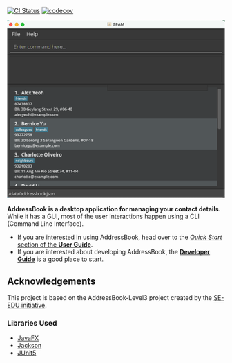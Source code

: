 [![CI Status](https://github.com/AY2122S1-CS2103T-W13-2/tp/workflows/Java%20CI/badge.svg)](https://github.com/AY2122S1-CS2103T-W13-2/tp/actions)
[![codecov](https://codecov.io/gh/AY2122S1-CS2103T-W13-2/tp/branch/master/graph/badge.svg?token=M1DGQ4KTO7)](https://codecov.io/gh/AY2122S1-CS2103T-W13-2/tp)

![Ui](docs/images/Ui.png)

**AddressBook is a desktop application for managing your contact details.** While it has a GUI, most of the user interactions happen using a CLI (Command Line Interface).

- If you are interested in using AddressBook, head over to the [_Quick Start_ section of the **User Guide**](UserGuide.html#quick-start).
- If you are interested about developing AddressBook, the [**Developer Guide**](DeveloperGuide.html) is a good place to start.

## Acknowledgements

This project is based on the AddressBook-Level3 project created by the [SE-EDU initiative](https://se-education.org).

### Libraries Used

- [JavaFX](https://openjfx.io/)
- [Jackson](https://github.com/FasterXML/jackson)
- [JUnit5](https://github.com/junit-team/junit5)
